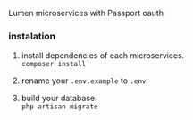 Lumen microservices with Passport oauth
### instalation
1. install dependencies of each microservices.  
`composer install`

2. rename your `.env.example` to `.env`

3. build your database.  
  `php artisan migrate`
